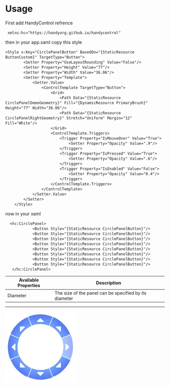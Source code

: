 # Usage
First add HandyControl refrence
```
 xmlns:hc="https://handyorg.github.io/handycontrol"
```
then in your app.xaml copy this style
```
<Style x:Key="CirclePanelButton" BasedOn="{StaticResource ButtonCustom}" TargetType="Button">
        <Setter Property="UseLayoutRounding" Value="False"/>
        <Setter Property="Height" Value="77"/>
        <Setter Property="Width" Value="36.06"/>
        <Setter Property="Template">
            <Setter.Value>
                <ControlTemplate TargetType="Button">
                    <Grid>
                        <Path Data="{StaticResource CirclePanelDemoGeometry}" Fill="{DynamicResource PrimaryBrush}" Height="77" Width="36.06"/>
                        <Path Data="{StaticResource CirclePanelRightGeometry}" Stretch="Uniform" Margin="12" Fill="White"/>
                    </Grid>
                    <ControlTemplate.Triggers>
                        <Trigger Property="IsMouseOver" Value="True">
                            <Setter Property="Opacity" Value=".9"/>
                        </Trigger>
                        <Trigger Property="IsPressed" Value="True">
                            <Setter Property="Opacity" Value=".6"/>
                        </Trigger>
                        <Trigger Property="IsEnabled" Value="False">
                            <Setter Property="Opacity" Value="0.4"/>
                        </Trigger>
                    </ControlTemplate.Triggers>
                </ControlTemplate>
            </Setter.Value>
        </Setter>
    </Style>
```
now in your xaml
```
  <hc:CirclePanel>
            <Button Style="{StaticResource CirclePanelButton}"/>
            <Button Style="{StaticResource CirclePanelButton}"/>
            <Button Style="{StaticResource CirclePanelButton}"/>
            <Button Style="{StaticResource CirclePanelButton}"/>
            <Button Style="{StaticResource CirclePanelButton}"/>
            <Button Style="{StaticResource CirclePanelButton}"/>
            <Button Style="{StaticResource CirclePanelButton}"/>
            <Button Style="{StaticResource CirclePanelButton}"/>
   </hc:CirclePanel>
```
| **Available Properti**es | **Description**                                        |
| ------------------------ | ------------------------------------------------------ |
| Diameter                 | The size of the panel can be specified by its diameter |
***

![](https://github.com/HandyOrg/HandyOrgResource/blob/master/HandyControl/Resources/CirclePanel.jpg)